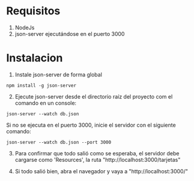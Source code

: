 # Requisitos  
1. NodeJs
2. json-server ejecutándose en el puerto 3000  
  
# Instalacion  

1. Instale json-server de forma global    

`npm install -g json-server`  

2. Ejecute json-server desde el directorio raíz del proyecto com el comando en un console:   

`json-server --watch db.json`   

Si no se ejecuta en el puerto 3000, inicie el servidor con el siguiente comando:   

`json-server --watch db.json --port 3000`    

  
3. Para confirmar que todo salió como se esperaba, el servidor debe cargarse como 'Resources', la ruta "http://localhost:3000/tarjetas"  
  
    
4. Si todo salió bien, abra el navegador y vaya a "http://localhost:3000/"     
